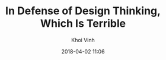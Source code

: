 ---
title: "In Defense of Design Thinking, Which Is Terrible"
layout: post
date: 2018-04-02 11:06

image: 
headerImage: false
tag:
- design thinking
- ux
- design

star: true
category: good-stories
author: Khoi Vinh
description: "A speculative vision of the operating system, driven by humane design principles.
"
exrternalLink: https://www.subtraction.com/2018/04/02/in-defense-of-design-thinking-which-is-terrible/
---